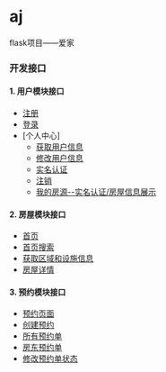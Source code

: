 # aj
flask项目——爱家



### 开发接口

#### 1. 用户模块接口
  - [注册](docs/user/user_register.md)
  - [登录](docs/user/user_login.md)
  - [个人中心]
	  - [获取用户信息](docs/user/user_get_msg.md)
	  - [修改用户信息](docs/user/user_put_msg.md)
	  - [实名认证](docs/user/user_auth.md)
	  - [注销](docs/user/user_logout.md)
	  - [我的房源--实名认证/房屋信息展示](docs/house/auth_myhouse.md)
	  

#### 2. 房屋模块接口

  - [首页](docs/house/index.md)
  - [首页搜索](docs/house/search.md)
  - [获取区域和设施信息](docs/house/area_facility.md)
  - [房屋详情](docs/house/detail.md)

#### 3. 预约模块接口

  - [预约页面](docs/order/order.md)
  - [创建预约](docs/order/create_order.md)
  - [所有预约单](docs/order/allorders.md)
  - [房东预约单](docs/order/lorders.md)
  - [修改预约单状态](docs/order/changeorder.md)


